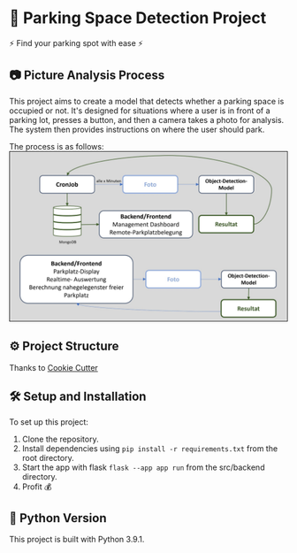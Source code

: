 # 🚗 Parking Space Detection Project

⚡ Find your parking spot with ease ⚡️️️

## 📷 Picture Analysis Process

This project aims to create a model that detects whether a parking space is occupied or not. It's designed for situations where a user is in front of a parking lot, presses a button, and then a camera takes a photo for analysis. The system then provides instructions on where the user should park.

The process is as follows:
![process](readme_resources/use_cases.jpeg)

## ⚙️ Project Structure

Thanks to [Cookie Cutter](https://drivendata.github.io/cookiecutter-data-science/)

## 🛠️ Setup and Installation

To set up this project:

1. Clone the repository.
2. Install dependencies using ```pip install -r requirements.txt``` from the root directory.
3. Start the app with flask ```flask --app app run``` from the src/backend directory.
4. Profit 💰

## 🐍 Python Version

This project is built with Python 3.9.1.
